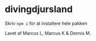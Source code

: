 # divingdjursland

Skriv `npm i` for at installere hele pakken

Lavet af Marcus L, Marcus K & Dennis M.
